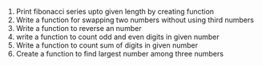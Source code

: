 1. Print fibonacci series upto given length by creating function
2. Write a function for swapping two numbers without using third numbers
3. Write a function to reverse an number
4. write a function to count odd and even digits in given number
5. Write a function to count sum of digits in given number
6. Create a function to find largest number among three numbers
